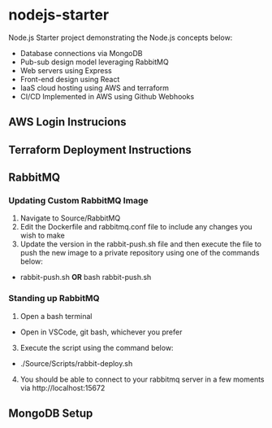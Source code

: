 # nodejs-starter
Node.js Starter project demonstrating the Node.js concepts below:
- Database connections via MongoDB
- Pub-sub design model leveraging RabbitMQ
- Web servers using Express
- Front-end design using React
- IaaS cloud hosting using AWS and terraform
- CI/CD Implemented in AWS using Github Webhooks

## AWS Login Instrucions

## Terraform Deployment Instructions

## RabbitMQ 

### Updating Custom RabbitMQ Image
1. Navigate to Source/RabbitMQ
2. Edit the Dockerfile and rabbitmq.conf file to include any changes you wish to make
3. Update the version in the rabbit-push.sh file and then execute the file to push the new image to a private repository using one of the commands below:
  * rabbit-push.sh <b>OR</b> bash rabbit-push.sh

### Standing up RabbitMQ
1. Open a bash terminal
  * Open in VSCode, git bash, whichever you prefer
3. Execute the script using the command below:
  * ./Source/Scripts/rabbit-deploy.sh
4. You should be able to connect to your rabbitmq server in a few moments via http://localhost:15672

## MongoDB Setup
